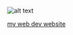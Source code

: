 ![alt text](https://static.wikia.nocookie.net/p__/images/9/9b/CatDog_render.png/revision/latest?cb=20210110223051&path-prefix=protagonist)

[my web dev website](http://keepingmantises.herokuapp.com)
